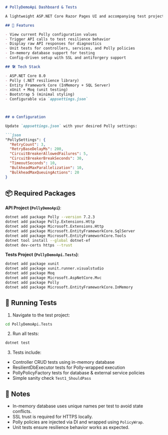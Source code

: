 
```markdown
# PollyDemoApi Dashboard & Tests

A lightweight ASP.NET Core Razor Pages UI and accompanying test project to visualize, test, and validate Polly resilience policies (Retry, Timeout, Circuit Breaker, Fallback) configured via `appsettings.json`.

## 🚀 Features

- View current Polly configuration values
- Trigger API calls to test resilience behavior
- Display raw API responses for diagnostics
- Unit tests for controllers, services, and Polly policies
- In-memory database support for testing
- Config-driven setup with SSL and antiforgery support

## 🛠️ Tech Stack

- ASP.NET Core 8.0
- Polly (.NET resilience library)
- Entity Framework Core (InMemory + SQL Server)
- xUnit + Moq (unit testing)
- Bootstrap 5 (minimal styling)
- Configurable via `appsettings.json`



## ⚙️ Configuration

Update `appsettings.json` with your desired Polly settings:

```json
"PollySettings": {
  "RetryCount": 3,
  "RetryBaseDelayMs": 200,
  "CircuitBreakerAllowedFailures": 5,
  "CircuitBreakerBreakSeconds": 30,
  "TimeoutSeconds": 10,
  "BulkheadMaxParallelization": 10,
  "BulkheadMaxQueuingActions": 20
}
````

## 📦 Required Packages

**API Project (`PollyDemoApi`)**:

```bash
dotnet add package Polly --version 7.2.3
dotnet add package Polly.Extensions.Http
dotnet add package Microsoft.Extensions.Http
dotnet add package Microsoft.EntityFrameworkCore.SqlServer
dotnet add package Microsoft.EntityFrameworkCore.Tools
dotnet tool install --global dotnet-ef
dotnet dev-certs https --trust
```

**Tests Project (`PollyDemoApi.Tests`)**:

```bash
dotnet add package xunit
dotnet add package xunit.runner.visualstudio
dotnet add package Moq
dotnet add package Microsoft.AspNetCore.Mvc
dotnet add package Polly
dotnet add package Microsoft.EntityFrameworkCore.InMemory
```

## 🧪 Running Tests

1. Navigate to the test project:

```bash
cd PollyDemoApi.Tests
```

2. Run all tests:

```bash
dotnet test
```

3. Tests include:

* Controller CRUD tests using in-memory database
* ResilientDbExecutor tests for Polly-wrapped execution
* PollyPolicyFactory tests for database & external service policies
* Simple sanity check `Test1_ShouldPass`

## 🔐 Notes

* In-memory database uses unique names per test to avoid state conflicts.
* SSL trust is required for HTTPS locally.
* Polly policies are injected via DI and wrapped using `PolicyWrap`.
* Unit tests ensure resilience behavior works as expected.

```



